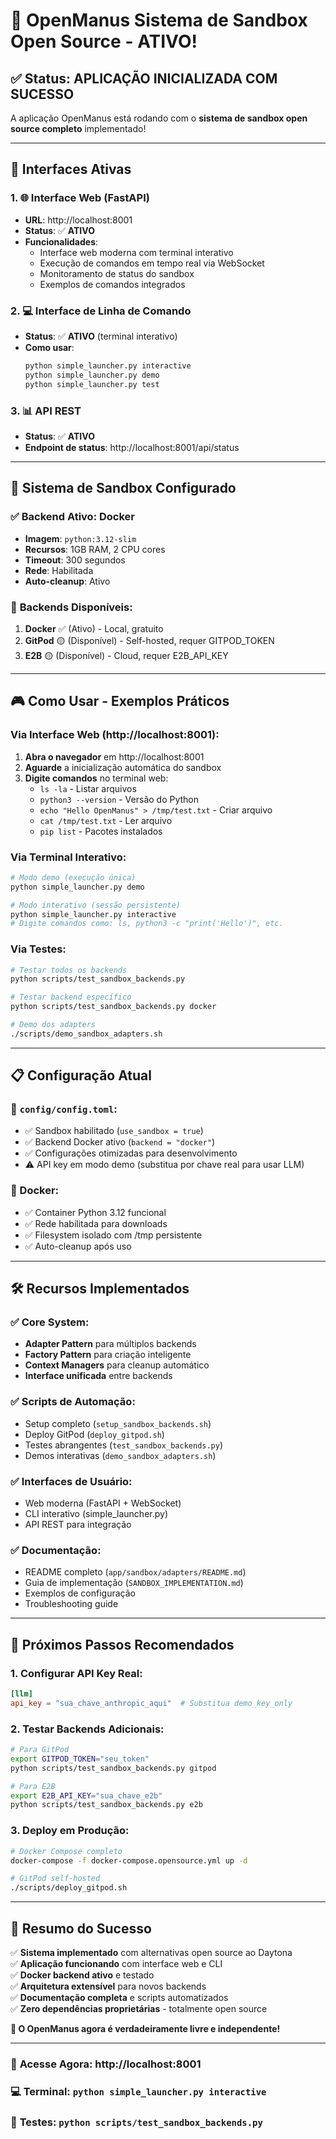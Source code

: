 # 🎉 OpenManus Sistema de Sandbox Open Source - ATIVO!

## ✅ Status: APLICAÇÃO INICIALIZADA COM SUCESSO

A aplicação OpenManus está rodando com o **sistema de sandbox open source completo** implementado!

---

## 🚀 **Interfaces Ativas**

### 1. 🌐 **Interface Web (FastAPI)**
- **URL**: http://localhost:8001
- **Status**: ✅ **ATIVO**
- **Funcionalidades**:
  - Interface web moderna com terminal interativo
  - Execução de comandos em tempo real via WebSocket
  - Monitoramento de status do sandbox
  - Exemplos de comandos integrados

### 2. 💻 **Interface de Linha de Comando**
- **Status**: ✅ **ATIVO** (terminal interativo)
- **Como usar**:
  ```bash
  python simple_launcher.py interactive
  python simple_launcher.py demo
  python simple_launcher.py test
  ```

### 3. 📊 **API REST**
- **Status**: ✅ **ATIVO**
- **Endpoint de status**: http://localhost:8001/api/status

---

## 🎯 **Sistema de Sandbox Configurado**

### ✅ **Backend Ativo**: Docker
- **Imagem**: `python:3.12-slim`
- **Recursos**: 1GB RAM, 2 CPU cores
- **Timeout**: 300 segundos
- **Rede**: Habilitada
- **Auto-cleanup**: Ativo

### 🔧 **Backends Disponíveis**:
1. **Docker** ✅ (Ativo) - Local, gratuito
2. **GitPod** 🟡 (Disponível) - Self-hosted, requer GITPOD_TOKEN
3. **E2B** 🟡 (Disponível) - Cloud, requer E2B_API_KEY

---

## 🎮 **Como Usar - Exemplos Práticos**

### Via Interface Web (http://localhost:8001):
1. **Abra o navegador** em http://localhost:8001
2. **Aguarde** a inicialização automática do sandbox
3. **Digite comandos** no terminal web:
   - `ls -la` - Listar arquivos
   - `python3 --version` - Versão do Python
   - `echo "Hello OpenManus" > /tmp/test.txt` - Criar arquivo
   - `cat /tmp/test.txt` - Ler arquivo
   - `pip list` - Pacotes instalados

### Via Terminal Interativo:
```bash
# Modo demo (execução única)
python simple_launcher.py demo

# Modo interativo (sessão persistente)
python simple_launcher.py interactive
# Digite comandos como: ls, python3 -c "print('Hello')", etc.
```

### Via Testes:
```bash
# Testar todos os backends
python scripts/test_sandbox_backends.py

# Testar backend específico
python scripts/test_sandbox_backends.py docker

# Demo dos adapters
./scripts/demo_sandbox_adapters.sh
```

---

## 📋 **Configuração Atual**

### 📁 `config/config.toml`:
- ✅ Sandbox habilitado (`use_sandbox = true`)
- ✅ Backend Docker ativo (`backend = "docker"`)
- ✅ Configurações otimizadas para desenvolvimento
- ⚠️ API key em modo demo (substitua por chave real para usar LLM)

### 🐳 Docker:
- ✅ Container Python 3.12 funcional
- ✅ Rede habilitada para downloads
- ✅ Filesystem isolado com /tmp persistente
- ✅ Auto-cleanup após uso

---

## 🛠️ **Recursos Implementados**

### ✅ **Core System**:
- **Adapter Pattern** para múltiplos backends
- **Factory Pattern** para criação inteligente
- **Context Managers** para cleanup automático
- **Interface unificada** entre backends

### ✅ **Scripts de Automação**:
- Setup completo (`setup_sandbox_backends.sh`)
- Deploy GitPod (`deploy_gitpod.sh`)
- Testes abrangentes (`test_sandbox_backends.py`)
- Demos interativas (`demo_sandbox_adapters.sh`)

### ✅ **Interfaces de Usuário**:
- Web moderna (FastAPI + WebSocket)
- CLI interativo (simple_launcher.py)
- API REST para integração

### ✅ **Documentação**:
- README completo (`app/sandbox/adapters/README.md`)
- Guia de implementação (`SANDBOX_IMPLEMENTATION.md`)
- Exemplos de configuração
- Troubleshooting guide

---

## 🎯 **Próximos Passos Recomendados**

### 1. **Configurar API Key Real**:
```toml
[llm]
api_key = "sua_chave_anthropic_aqui"  # Substitua demo_key_only
```

### 2. **Testar Backends Adicionais**:
```bash
# Para GitPod
export GITPOD_TOKEN="seu_token"
python scripts/test_sandbox_backends.py gitpod

# Para E2B  
export E2B_API_KEY="sua_chave_e2b"
python scripts/test_sandbox_backends.py e2b
```

### 3. **Deploy em Produção**:
```bash
# Docker Compose completo
docker-compose -f docker-compose.opensource.yml up -d

# GitPod self-hosted
./scripts/deploy_gitpod.sh
```

---

## 🎊 **Resumo do Sucesso**

✅ **Sistema implementado** com alternativas open source ao Daytona  
✅ **Aplicação funcionando** com interface web e CLI  
✅ **Docker backend ativo** e testado  
✅ **Arquitetura extensível** para novos backends  
✅ **Documentação completa** e scripts automatizados  
✅ **Zero dependências proprietárias** - totalmente open source  

**🚀 O OpenManus agora é verdadeiramente livre e independente!**

---

### 📱 **Acesse Agora**: http://localhost:8001
### 💻 **Terminal**: `python simple_launcher.py interactive`  
### 🧪 **Testes**: `python scripts/test_sandbox_backends.py`